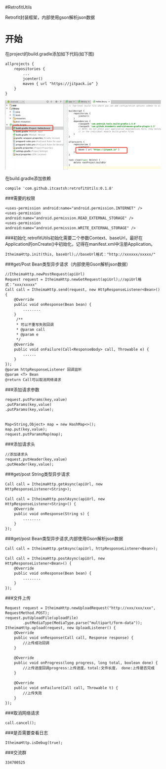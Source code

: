 #RetrofitUtils

Retrofit封装框架，内部使用gson解析json数据

开始
===
在project的build.gradle添加如下代码(如下图)
```
allprojects {
    repositories {
        ...
        jcenter()
        maven { url "https://jitpack.io" }
    }
}
```
![image](jitpack.png)

在build.gradle添加依赖
```
compile 'com.github.itcastsh:retrofitUtils:0.1.8'
```

###需要的权限
```
<uses-permission android:name="android.permission.INTERNET" />
<uses-permission android:name="android.permission.READ_EXTERNAL_STORAGE" />
<uses-permission android:name="android.permission.WRITE_EXTERNAL_STORAGE" />
```

###初始化
retrofitUtils初始化需要二个参数Context、baseUrl，最好在Application的onCreate()中初始化，记得在manifest.xml中注册Application。
```
ItheimaHttp.init(this, baseUrl);//baseUrl格式："http://xxxxxx/xxxxx/"
```

###get/Post Bean类型异步请求（内部使用Gson解析json数据）
```
//ItheimaHttp.newPostRequest(apiUrl)
Request request = ItheimaHttp.newGetRequest(apiUrl);//apiUrl格式："xxx/xxxxx"
Call call = ItheimaHttp.send(request, new HttpResponseListener<Bean>() {
    @Override
    public void onResponse(Bean bean) {
        ........
    }
     /**
     * 可以不重写失败回调
     * @param call
     * @param e
     */
    @Override
    public void onFailure(Call<ResponseBody> call, Throwable e) {
        ......
    }
});
@param httpResponseListener 回调监听
@param <T> Bean
@return Call可以取消网络请求
```
###添加请求参数
```
request.putParams(key,value)
.putParams(key,value)
.putParams(key,value);


Map<String,Object> map = new HashMap<>();
map.put(key,value);
request.putParamsMap(map);
```
###添加请求头
```
//添加请求头
request.putHeader(key,value)
.putHeader(key,value);
```
###get/post String类型异步请求
```
Call call = ItheimaHttp.getAsync(apiUrl, new HttpResponseListener<String>);

Call call = ItheimaHttp.postAsync(apiUrl, new HttpResponseListener<String>() {
    @Override
    public void onResponse(String s) {
        ........
    }
});
```

###get/post Bean类型异步请求,内部使用Gson解析json数据
```
Call call = ItheimaHttp.getAsync(apiUrl, httpResponseListener<Bean>);

Call call = ItheimaHttp.postAsync(apiUrl, new HttpResponseListener<Bean>() {
    @Override
    public void onResponse(Bean bean) {
        ........
    }
});
```

###文件上传
```
Request request = ItheimaHttp.newUploadRequest("http://xxx/xxx/xxx", RequestMethod.POST);
request.putUploadFile(uploadFile)
        .putMediaType(MediaType.parse("multipart/form-data"));
ItheimaHttp.upload(request, new UploadListener() {
    @Override
    public void onResponse(Call call, Response response) {
        //上传成功回调
    }
    
    @Override
    public void onProgress(long progress, long total, boolean done) {
        //上传进度回调progress:上传进度，total:文件长度， done:上传是否完成
    }

    @Override
    public void onFailure(Call call, Throwable t) {
        //上传失败
    }
});
```

###取消网络请求
```
call.cancel();
```

###是否需要查看日志
```
ItheimaHttp.isDebug(true);
```

###交流群
```
334700525
```
